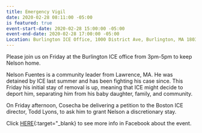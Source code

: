 ```yaml
---
title: Emergency Vigil
date: 2020-02-28 08:11:00 -05:00
is featured: true
event-start-date: 2020-02-28 15:00:00 -05:00
event-end-date: 2020-02-28 17:00:00 -05:00
Location: Burlington ICE Office, 1000 District Ave, Burlington, MA 1803-5065
---
```


Please join us on Friday at the Burlington ICE office from 3pm-5pm to keep Nelson home.

Nelson Fuentes is a community leader from Lawrence, MA. He was detained by ICE last summer and has been fighting his case since. This Friday his initial stay of removal is up, meaning that ICE might decide to deport him, separating him from his baby daughter, family, and community.

On Friday afternoon, Cosecha be delivering a petition to the Boston ICE director, Todd Lyons, to ask him to grant Nelson a discretionary stay.

Click [HERE](https://www.facebook.com/events/222390875820052/){:target="_blank} to see more info in Facebook about the event.